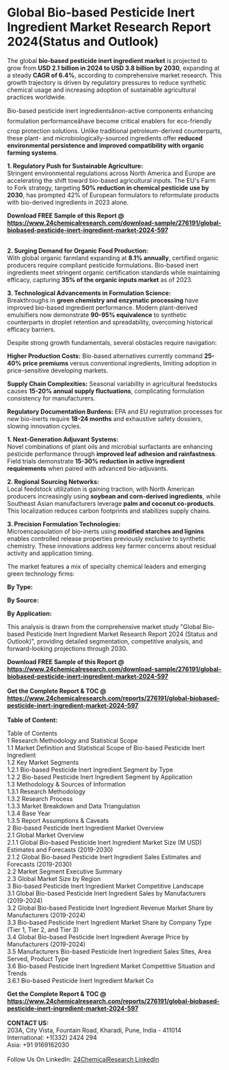 <h1>Global Bio-based Pesticide Inert Ingredient Market Research Report 2024(Status and Outlook)</h1><p>The global <strong>bio-based pesticide inert ingredient market</strong> is projected to grow from <strong>USD 2.1 billion in 2024 to USD 3.8 billion by 2030</strong>, expanding at a steady <strong>CAGR of 6.4%</strong>, according to comprehensive market research. This growth trajectory is driven by regulatory pressures to reduce synthetic chemical usage and increasing adoption of sustainable agricultural practices worldwide.</p><p>Bio-based pesticide inert ingredientsânon-active components enhancing formulation performanceâhave become critical enablers for eco-friendly crop protection solutions. Unlike traditional petroleum-derived counterparts, these plant- and microbiologically-sourced ingredients offer <strong>reduced environmental persistence and improved compatibility with organic farming systems</strong>.</p><p><strong>1. Regulatory Push for Sustainable Agriculture:</strong><br>
Stringent environmental regulations across North America and Europe are accelerating the shift toward bio-based agricultural inputs. The EU's Farm to Fork strategy, targeting <strong>50% reduction in chemical pesticide use by 2030</strong>, has prompted 42% of European formulators to reformulate products with bio-derived ingredients in 2023 alone.</p><div><b>Download FREE Sample of this Report @ 
            <a href="https://www.24chemicalresearch.com/download-sample/276191/global-biobased-pesticide-inert-ingredient-market-2024-597">
            https://www.24chemicalresearch.com/download-sample/276191/global-biobased-pesticide-inert-ingredient-market-2024-597</a></b></div><br><p><strong>2. Surging Demand for Organic Food Production:</strong><br>
With global organic farmland expanding at <strong>8.1% annually</strong>, certified organic producers require compliant pesticide formulations. Bio-based inert ingredients meet stringent organic certification standards while maintaining efficacy, capturing <strong>35% of the organic inputs market</strong> as of 2023.</p><p><strong>3. Technological Advancements in Formulation Science:</strong><br>
Breakthroughs in <strong>green chemistry and enzymatic processing</strong> have improved bio-based ingredient performance. Modern plant-derived emulsifiers now demonstrate <strong>90-95% equivalence</strong> to synthetic counterparts in droplet retention and spreadability, overcoming historical efficacy barriers.</p><p>Despite strong growth fundamentals, several obstacles require navigation:</p><p><strong>Higher Production Costs:</strong> Bio-based alternatives currently command <strong>25-40% price premiums</strong> versus conventional ingredients, limiting adoption in price-sensitive developing markets.</p><p><strong>Supply Chain Complexities:</strong> Seasonal variability in agricultural feedstocks causes <strong>15-20% annual supply fluctuations</strong>, complicating formulation consistency for manufacturers.</p><p><strong>Regulatory Documentation Burdens:</strong> EPA and EU registration processes for new bio-inerts require <strong>18-24 months</strong> and exhaustive safety dossiers, slowing innovation cycles.</p><p><strong>1. Next-Generation Adjuvant Systems:</strong><br>
Novel combinations of plant oils and microbial surfactants are enhancing pesticide performance through <strong>improved leaf adhesion and rainfastness</strong>. Field trials demonstrate <strong>15-30% reduction in active ingredient requirements</strong> when paired with advanced bio-adjuvants.</p><p><strong>2. Regional Sourcing Networks:</strong><br>
Local feedstock utilization is gaining traction, with North American producers increasingly using <strong>soybean and corn-derived ingredients</strong>, while Southeast Asian manufacturers leverage <strong>palm and coconut co-products</strong>. This localization reduces carbon footprints and stabilizes supply chains.</p><p><strong>3. Precision Formulation Technologies:</strong><br>
Microencapsulation of bio-inerts using <strong>modified starches and lignins</strong> enables controlled release properties previously exclusive to synthetic chemistry. These innovations address key farmer concerns about residual activity and application timing.</p><p>The market features a mix of specialty chemical leaders and emerging green technology firms:</p><p><strong>By Type:</strong></p><p><strong>By Source:</strong></p><p><strong>By Application:</strong></p><p>This analysis is drawn from the comprehensive market study "Global Bio-based Pesticide Inert Ingredient Market Research Report 2024 (Status and Outlook)", providing detailed segmentation, competitive analysis, and forward-looking projections through 2030.</p><div><b>Download FREE Sample of this Report @ 
            <a href="https://www.24chemicalresearch.com/download-sample/276191/global-biobased-pesticide-inert-ingredient-market-2024-597">
            https://www.24chemicalresearch.com/download-sample/276191/global-biobased-pesticide-inert-ingredient-market-2024-597</a></b></div><br><div><b>Get the Complete Report & TOC @ 
            <a href="https://www.24chemicalresearch.com/reports/276191/global-biobased-pesticide-inert-ingredient-market-2024-597">
            https://www.24chemicalresearch.com/reports/276191/global-biobased-pesticide-inert-ingredient-market-2024-597</a></b></div><br>
            <b>Table of Content:</b><p>Table of Contents<br />
1 Research Methodology and Statistical Scope<br />
1.1 Market Definition and Statistical Scope of Bio-based Pesticide Inert Ingredient<br />
1.2 Key Market Segments<br />
1.2.1 Bio-based Pesticide Inert Ingredient Segment by Type<br />
1.2.2 Bio-based Pesticide Inert Ingredient Segment by Application<br />
1.3 Methodology & Sources of Information<br />
1.3.1 Research Methodology<br />
1.3.2 Research Process<br />
1.3.3 Market Breakdown and Data Triangulation<br />
1.3.4 Base Year<br />
1.3.5 Report Assumptions & Caveats<br />
2 Bio-based Pesticide Inert Ingredient Market Overview<br />
2.1 Global Market Overview<br />
2.1.1 Global Bio-based Pesticide Inert Ingredient Market Size (M USD) Estimates and Forecasts (2019-2030)<br />
2.1.2 Global Bio-based Pesticide Inert Ingredient Sales Estimates and Forecasts (2019-2030)<br />
2.2 Market Segment Executive Summary<br />
2.3 Global Market Size by Region<br />
3 Bio-based Pesticide Inert Ingredient Market Competitive Landscape<br />
3.1 Global Bio-based Pesticide Inert Ingredient Sales by Manufacturers (2019-2024)<br />
3.2 Global Bio-based Pesticide Inert Ingredient Revenue Market Share by Manufacturers (2019-2024)<br />
3.3 Bio-based Pesticide Inert Ingredient Market Share by Company Type (Tier 1, Tier 2, and Tier 3)<br />
3.4 Global Bio-based Pesticide Inert Ingredient Average Price by Manufacturers (2019-2024)<br />
3.5 Manufacturers Bio-based Pesticide Inert Ingredient Sales Sites, Area Served, Product Type<br />
3.6 Bio-based Pesticide Inert Ingredient Market Competitive Situation and Trends<br />
3.6.1 Bio-based Pesticide Inert Ingredient Market Co</p><div><b>Get the Complete Report & TOC @ 
            <a href="https://www.24chemicalresearch.com/reports/276191/global-biobased-pesticide-inert-ingredient-market-2024-597">
            https://www.24chemicalresearch.com/reports/276191/global-biobased-pesticide-inert-ingredient-market-2024-597</a></b></div><br><b>CONTACT US:</b><br>
            203A, City Vista, Fountain Road, Kharadi, Pune, India - 411014<br>
            International: +1(332) 2424 294<br>
            Asia: +91 9169162030 <br><br>
            Follow Us On LinkedIn: <a href="https://www.linkedin.com/company/24chemicalresearch/">24ChemicalResearch LinkedIn</a>